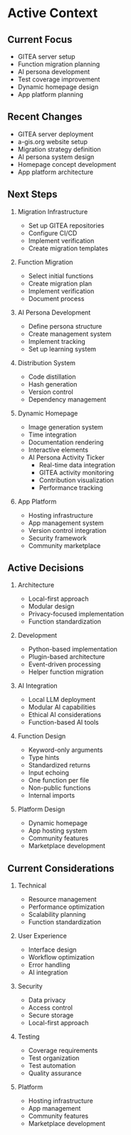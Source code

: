 # Active Context

## Current Focus
- GITEA server setup
- Function migration planning
- AI persona development
- Test coverage improvement
- Dynamic homepage design
- App platform planning

## Recent Changes
- GITEA server deployment
- a-gis.org website setup
- Migration strategy definition
- AI persona system design
- Homepage concept development
- App platform architecture

## Next Steps
1. Migration Infrastructure
   - Set up GITEA repositories
   - Configure CI/CD
   - Implement verification
   - Create migration templates

2. Function Migration
   - Select initial functions
   - Create migration plan
   - Implement verification
   - Document process

3. AI Persona Development
   - Define persona structure
   - Create management system
   - Implement tracking
   - Set up learning system

4. Distribution System
   - Code distillation
   - Hash generation
   - Version control
   - Dependency management

5. Dynamic Homepage
   - Image generation system
   - Time integration
   - Documentation rendering
   - Interactive elements
   - AI Persona Activity Ticker
     - Real-time data integration
     - GITEA activity monitoring
     - Contribution visualization
     - Performance tracking

6. App Platform
   - Hosting infrastructure
   - App management system
   - Version control integration
   - Security framework
   - Community marketplace

## Active Decisions
1. Architecture
   - Local-first approach
   - Modular design
   - Privacy-focused implementation
   - Function standardization

2. Development
   - Python-based implementation
   - Plugin-based architecture
   - Event-driven processing
   - Helper function migration

3. AI Integration
   - Local LLM deployment
   - Modular AI capabilities
   - Ethical AI considerations
   - Function-based AI tools

4. Function Design
   - Keyword-only arguments
   - Type hints
   - Standardized returns
   - Input echoing
   - One function per file
   - Non-public functions
   - Internal imports

5. Platform Design
   - Dynamic homepage
   - App hosting system
   - Community features
   - Marketplace development

## Current Considerations
1. Technical
   - Resource management
   - Performance optimization
   - Scalability planning
   - Function standardization

2. User Experience
   - Interface design
   - Workflow optimization
   - Error handling
   - AI integration

3. Security
   - Data privacy
   - Access control
   - Secure storage
   - Local-first approach

4. Testing
   - Coverage requirements
   - Test organization
   - Test automation
   - Quality assurance

5. Platform
   - Hosting infrastructure
   - App management
   - Community features
   - Marketplace development 